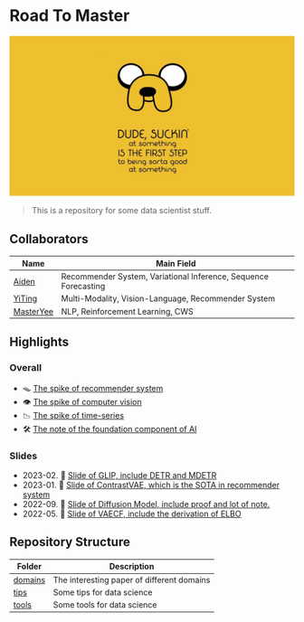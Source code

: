 # Road To Master
![jake](./assets/JakeQuotes.jpeg)
>  This is a repository for some data scientist stuff.

## Collaborators

| Name | Main Field  |
|-|-|
| [Aiden](https://github.com/Aidenzich) | Recommender System, Variational Inference, Sequence Forecasting |
| [YiTing](https://github.com/yiting-tom) | Multi-Modality, Vision-Language, Recommender System  |
| [MasterYee](https://github.com/Destiny0504) | NLP, Reinforcement Learning, CWS |

## Highlights
### Overall
- 🪤 [The spike of recommender system](./domains/recommender_system/)
- 👁️ [The spike of computer vision](./domains/timeseries/)
- 📉 [The spike of time-series](./domains/timeseries/)
- 🛠️ [The note of the foundation component of AI](./domains/utils/)
### Slides
- 2023-02. 👀 [Slide of GLIP, include DETR and MDETR](./present/yt/GLIP.pdf)
- 2023-01. 🦾 [Slide of ContrastVAE, which is the SOTA in recommender system](./domains/recommender_system/ContrastVAE/assets/slide.pdf)
- 2022-09. 🌊 [Slide of Diffusion Model, include proof and lot of note.](./domains/cv/diffusion/assets/DDPM_v3.pdf)
- 2022-05. 🤖 [Slide of VAECF, include the derivation of ELBO](./domains/recommender_system/VAECF/assets/vaecf_report.pdf)



## Repository Structure
| Folder | Description |
|-|-|
| [domains](./domains/) | The interesting paper of different domains |
| [tips](./tips) | Some tips for data science |
| [tools](./tools/) | Some tools for data science |